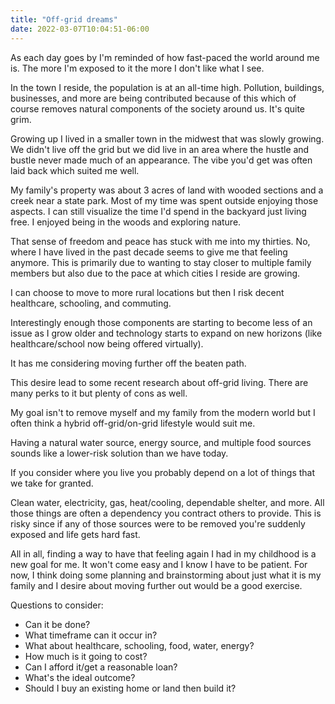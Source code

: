 ```yaml
---
title: "Off-grid dreams"
date: 2022-03-07T10:04:51-06:00
---
```


As each day goes by I'm reminded of how fast-paced the world around me is. The more I'm exposed to it the more I don't like what I see.

In the town I reside, the population is at an all-time high. Pollution, buildings, businesses, and more are being contributed because of this which of course removes natural components of the society around us. It's quite grim.

Growing up I lived in a smaller town in the midwest that was slowly growing. We didn't live off the grid but we did live in an area where the hustle and bustle never made much of an appearance. The vibe you'd get was often laid back which suited me well.

My family's property was about 3 acres of land with wooded sections and a creek near a state park. Most of my time was spent outside enjoying those aspects. I can still visualize the time I'd spend in the backyard just living free. I enjoyed being in the woods and exploring nature.

That sense of freedom and peace has stuck with me into my thirties. No, where I have lived in the past decade seems to give me that feeling anymore. This is primarily due to wanting to stay closer to multiple family members but also due to the pace at which cities I reside are growing.

I can choose to move to more rural locations but then I risk decent healthcare, schooling, and commuting.

Interestingly enough those components are starting to become less of an issue as I grow older and technology starts to expand on new horizons (like healthcare/school now being offered virtually).

It has me considering moving further off the beaten path.

This desire lead to some recent research about off-grid living. There are many perks to it but plenty of cons as well.

My goal isn't to remove myself and my family from the modern world but I often think a hybrid off-grid/on-grid lifestyle would suit me.

Having a natural water source, energy source, and multiple food sources sounds like a lower-risk solution than we have today.

If you consider where you live you probably depend on a lot of things that we take for granted.

Clean water, electricity, gas, heat/cooling, dependable shelter, and more. All those things are often a dependency you contract others to provide. This is risky since if any of those sources were to be removed you're suddenly exposed and life gets hard fast.

All in all, finding a way to have that feeling again I had in my childhood is a new goal for me. It won't come easy and I know I have to be patient. For now, I think doing some planning and brainstorming about just what it is my family and I desire about moving further out would be a good exercise.

Questions to consider:

- Can it be done?
- What timeframe can it occur in?
- What about healthcare, schooling, food, water, energy?
- How much is it going to cost?
- Can I afford it/get a reasonable loan?
- What's the ideal outcome?
- Should I buy an existing home or land then build it?
